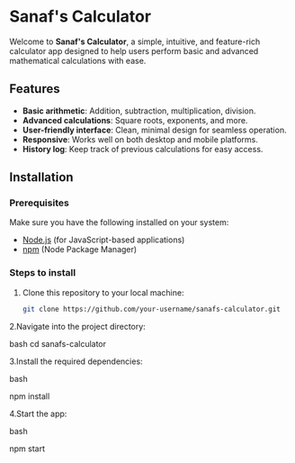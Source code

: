 # Sanaf's Calculator

Welcome to **Sanaf's Calculator**, a simple, intuitive, and feature-rich calculator app designed to help users perform basic and advanced mathematical calculations with ease.

## Features

- **Basic arithmetic**: Addition, subtraction, multiplication, division.
- **Advanced calculations**: Square roots, exponents, and more.
- **User-friendly interface**: Clean, minimal design for seamless operation.
- **Responsive**: Works well on both desktop and mobile platforms.
- **History log**: Keep track of previous calculations for easy access.

## Installation

### Prerequisites

Make sure you have the following installed on your system:

- [Node.js](https://nodejs.org/en/) (for JavaScript-based applications)
- [npm](https://www.npmjs.com/) (Node Package Manager)

### Steps to install

1. Clone this repository to your local machine:

   ```bash
   git clone https://github.com/your-username/sanafs-calculator.git


2.Navigate into the project directory:

bash
cd sanafs-calculator


3.Install the required dependencies:

bash

npm install


4.Start the app:

bash

npm start






